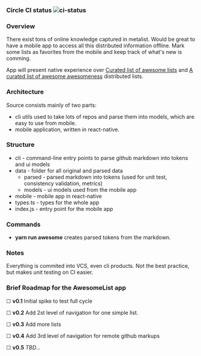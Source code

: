 ### Circle CI status ![ci-status](https://circleci.com/gh/ilyaivanov/AwesomeListApp.png?circle-token=44aac7759de8560e97ee68c478d2e9c680622b0f)

### Overview
There exist tons of online knowledge captured in metalist. Would be great to have a mobile app to access all this distributed information offline. Mark some lists as favorites from the mobile and keep track of what's new is comming.

App will present native experience over [Curated list of awesome lists](https://github.com/sindresorhus/awesome) and [A curated list of awesome awesomeness](https://github.com/bayandin/awesome-awesomeness) distributed lists.

### Architecture
Source consists mainly of two parts:

- cli utils used to take lots of repos and parse them into models, which are easy to use from mobile.
- mobile application, written in react-native.

### Structure
- cli - command-line entry points to parse github markdown into tokens and ui models
- data - folder for all original and parsed data
   - parsed - parsed markdown into tokens (used for unit test, consistency validation, metrics)
   - models - ui models used from the mobile app
- mobile - mobile app in react-native
- types.ts - types for the whole app
- index.js - entry point for the mobile app

### Commands
- **yarn run awesome** creates parsed tokens from the markdown.

### Notes
Everything is commited into VCS, even cli products. Not the best practice, but makes unit testing on CI easier.

### Brief Roadmap for the AwesomeList app

☐ **v0.1** Initial spike to test full cycle

☐ **v0.2** Add 2st level of navigation for one simple list.

☐ **v0.3** Add more lists

☐ **v0.4** Add 3rd level of navigation for remote github markups

☐ **v0.5** *TBD...*



